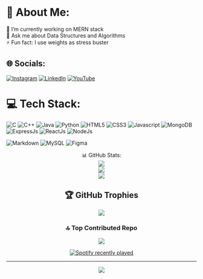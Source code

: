 # 💫 About Me:
🔭 I’m currently working on MERN stack<br>💬 Ask me about Data Structures and Algorithms<br>⚡ Fun fact: I use weights as stress buster
<br/>  

## 🌐 Socials:
[![Instagram](https://img.shields.io/badge/Instagram-%23E4405F.svg?logo=Instagram&logoColor=white)](https://www.instagram.com/chndrsh/) [![LinkedIn](https://img.shields.io/badge/LinkedIn-%230077B5.svg?logo=linkedin&logoColor=white)](https://www.linkedin.com/in/chndrsh-patel/) [![YouTube](https://img.shields.io/badge/YouTube-%23FF0000.svg?logo=YouTube&logoColor=white)](https://www.youtube.com/@itschndrsh/streams)

# 💻 Tech Stack:
![C](https://img.shields.io/badge/c-%2300599C.svg?style=for-the-badge&logo=c&logoColor=white)  ![C++](https://img.shields.io/badge/c++-%2300599C.svg?style=for-the-badge&logo=c%2B%2B&logoColor=white) ![Java](https://img.shields.io/badge/java-%23ED8B00.svg?style=for-the-badge&logo=java&logoColor=white) ![Python](https://img.shields.io/badge/python-3670A0?style=for-the-badge&logo=python&logoColor=ffdd54) 
![HTML5](https://img.shields.io/badge/html5-%23E34F26.svg?style=for-the-badge&logo=html5&logoColor=white) ![CSS3](https://img.shields.io/badge/CSS3-1572B6?style=for-the-badge&logo=css3&logoColor=white) ![Javascript](https://img.shields.io/badge/JavaScript-323330?style=for-the-badge&logo=javascript&logoColor=F7DF1E)
![MongoDB](https://img.shields.io/badge/MongoDB-4EA94B?style=for-the-badge&logo=mongodb&logoColor=whi) ![ExpressJs](https://img.shields.io/badge/Express.js-404D59?style=for-the-badge) ![ReactJs](https://img.shields.io/badge/React-20232A?style=for-the-badge&logo=react&logoColor=61DAFB) ![NodeJs](https://img.shields.io/badge/Node.js-43853D?style=for-the-badge&logo=node.js&logoColor=white) 

![Markdown](https://img.shields.io/badge/markdown-%23000000.svg?style=for-the-badge&logo=markdown&logoColor=white)
![MySQL](https://img.shields.io/badge/mysql-%2300f.svg?style=for-the-badge&logo=mysql&logoColor=white) 
![Figma](https://img.shields.io/badge/figma-%23F24E1E.svg?style=for-the-badge&logo=figma&logoColor=white) <br>

<center>

📊 GitHub Stats: <br>
![](https://github-readme-stats.vercel.app/api?username=ChndrshP&theme=tokyonight&hide_border=false&include_all_commits=true&count_private=true)<br/>
![](https://github-readme-streak-stats.herokuapp.com/?user=ChndrshP&theme=tokyonight&hide_border=false)<br/>
![](http://github-profile-summary-cards.vercel.app/api/cards/profile-details?username=ChndrshP&theme=tokyonight&hide_border=false)<br/>


## 🏆 GitHub Trophies
![](https://github-profile-trophy.vercel.app/?username=ChndrshP&theme=tokyonight&no-frame=false&no-bg=false&margin-w=4)


### 🔝 Top Contributed Repo
![](https://github-contributor-stats.vercel.app/api?username=ChndrshP&limit=5&theme=tokyonight&combine_all_yearly_contributions=true)

<div align="center">
  <a href="https://open.spotify.com/user/31hdtikqupijzdyymhxljertebje">
    <img src="https://spotify-recently-played-readme.vercel.app/api?user=sawhkgnt4rqiktssuy8toe1dk&count=3&unique=false" alt="Spotify recently played"  />
  </a>
</div>

---
[![](https://visitcount.itsvg.in/api?id=ChndrshP&icon=8&color=8)](https://visitcount.itsvg.in)

</center>










